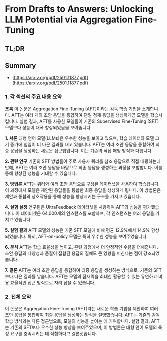 # From Drafts to Answers: Unlocking LLM Potential via Aggregation Fine-Tuning
## TL;DR
## Summary
- [https://arxiv.org/pdf/2501.11877.pdf](https://arxiv.org/pdf/2501.11877.pdf)

### 1. 각 섹션의 주요 내용 요약

**초록**
이 논문은 Aggregation Fine-Tuning (AFT)이라는 감독 학습 기법을 소개합니다. AFT는 여러 개의 초안 응답을 통합하여 단일 정제 응답을 생성하게끔 모델을 학습시킵니다. 실험 결과, AFT를 사용한 모델들이 기존의 Supervised Fine-Tuning (SFT) 모델보다 성능이 대폭 향상되었음을 보여줍니다.

**1. 서론**
대형 언어 모델(LLMs)은 우수한 성능을 보이고 있으며, 학습 데이터와 모델 크기 증가에 힘입어 더 나은 결과를 내고 있습니다. AFT는 여러 초안 응답을 통합하여 최종 응답을 생성하는 새로운 접근법입니다. 이는 기존의 직접 매핑 방식과 다릅니다.

**2. 관련 연구**
기존의 SFT 방법들이 주로 사용자 쿼리를 참조 응답으로 직접 매핑하는데 반해, AFT는 여러 초안 응답을 바탕으로 최종 응답을 생성하는 과정을 포함합니다. 이를 통해 향상된 성능을 기대할 수 있습니다.

**3. 방법론**
AFT는 쿼리와 여러 초안 응답으로 구성된 데이터셋을 사용하여 학습됩니다. 이 과정에서 모델은 제안된 응답들을 통합한 최종 응답을 생성하게 됩니다. 이 방법론은 제안과 통합의 상호작용을 통해 성능을 향상시키는 구조를 가지고 있습니다.

**4. 실험 설정**
연구팀은 UltraFeedback 데이터셋을 사용하여 AFT의 성능을 평가했습니다. 이 데이터셋은 64,000개의 인스턴스를 포함하며, 각 인스턴스는 여러 응답을 가지고 있습니다.

**5. 실험 결과**
AFT 모델의 성능은 기존 SFT 모델에 비해 평균 12.9%에서 14.9% 향상되었습니다. 특히, AFT-on-policy 모델은 특히 우수한 성능을 보여주었습니다.

**6. 분석**
AFT는 학습 효율성을 높이고, 훈련 과정에서 더 안정적인 수렴을 더해줍니다. 초안 응답의 다양성과 품질이 집합된 응답의 질에도 큰 영향을 미친다는 점이 강조되었습니다.

**7. 결론**
AFT는 여러 초안 응답을 통합하여 최종 응답을 생성하는 방식으로, 기존의 SFT보다 나은 결과를 낳습니다. AFT는 모델의 잠재력을 최대한 활용할 수 있는 유연하고 비용 효율적인 접근 방식으로 자리 잡을 수 있습니다.

### 2. 전체 요약
이 논문은 Aggregation Fine-Tuning (AFT)라는 새로운 학습 기법을 제안하여 여러 초안 응답을 통합하여 최종 응답을 생성하는 방식을 설명했습니다. AFT는 기존의 감독 학습 방식과는 다른 접근법으로, 모델의 성능을 높이는 데 기여합니다. 실험 결과, AFT는 기존의 SFT보다 우수한 성능 향상을 보여주었으며, 이 방법론은 대형 언어 모델의 특정 요구를 충족시키는 데 적합하다고 결론짓습니다.